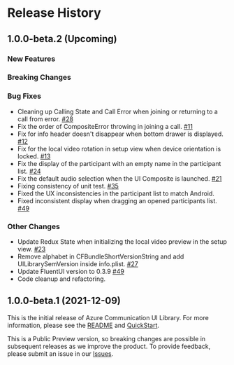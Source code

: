 # Release History

## 1.0.0-beta.2 (Upcoming)

### New Features

### Breaking Changes

### Bug Fixes
- Cleaning up Calling State and Call Error when joining or returning to a call from error. [#28](https://github.com/Azure/communication-ui-library-ios/pull/28)
- Fix the order of CompositeError throwing in joining a call. [#11](https://github.com/Azure/communication-ui-library-ios/pull/11)
- Fix for info header doesn't disappear when bottom drawer is displayed. [#12](https://github.com/Azure/communication-ui-library-ios/pull/12)
- Fix for the local video rotation in setup view when device orientation is locked. [#13](https://github.com/Azure/communication-ui-library-ios/pull/13)
- Fix the display of the participant with an empty name in the participant list. [#24](https://github.com/Azure/communication-ui-library-ios/pull/24)
- Fix the default audio selection when the UI Composite is launched. [#21](https://github.com/Azure/communication-ui-library-ios/pull/21)
- Fixing consistency of unit test. [#35](https://github.com/Azure/communication-ui-library-ios/pull/35)
- Fixed the UX inconsistencies in the participant list to match Android.
- Fixed inconsistent display when dragging an opened participants list. [#49](https://github.com/Azure/communication-ui-library-ios/pull/49)

### Other Changes
- Update Redux State when initializing the local video preview in the setup view. [#23](https://github.com/Azure/communication-ui-library-ios/pull/23)
- Remove alphabet in CFBundleShortVersionString and add UILibrarySemVersion inside info.plist. [#27](https://github.com/Azure/communication-ui-library-ios/pull/27)
- Update FluentUI version to 0.3.9 [#49](https://github.com/Azure/communication-ui-library-ios/pull/49)
- Code cleanup and refactoring.


## 1.0.0-beta.1 (2021-12-09)
This is the initial release of Azure Communication UI Library. For more information, please see the [README](README.md) and [QuickStart](https://docs.microsoft.com/en-us/azure/communication-services/quickstarts/ui-library/get-started-call?tabs=kotlin&pivots=platform-ios).

This is a Public Preview version, so breaking changes are possible in subsequent releases as we improve the product. To provide feedback, please submit an issue in our [Issues](https://github.com/Azure/communication-ui-library-ios/issues).
